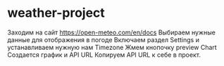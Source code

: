 # weather-project
Заходим на сайт https://open-meteo.com/en/docs
Выбираем нужные данные для отображения в погоде
Включаем раздел Settings и устанавливаем нужную нам Timezone
Жмем кнопочку preview Chart
Создается график и API URL 
Копируем API URL к себе в проект.
